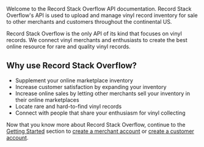 Welcome to the Record Stack Overflow API documentation. Record Stack Overflow's API is used to upload and manage vinyl record inventory for sale to other merchants and customers throughout the continental US.

Record Stack Overflow is the only API of its kind that focuses on vinyl records. We connect vinyl merchants and enthusiasts to create the best online resource for rare and quality vinyl records.

## Why use Record Stack Overflow?

- Supplement your online marketplace inventory
- Increase customer satisfaction by expanding your inventory
- Increase online sales by letting other merchants sell your inventory in their online marketplaces
- Locate rare and hard-to-find vinyl records
- Connect with people that share your enthusiasm for vinyl collecting

Now that you know more about Record Stack Overflow, continue to the [Getting Started](getting-started/authentication.md) section to [create a merchant account](getting-started/merchant-account.md) or [create a customer account](getting-started/customer-account.md).